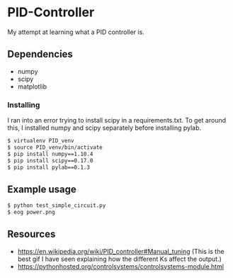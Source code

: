 # PID-Controller
My attempt at learning what a PID controller is.


## Dependencies
- numpy
- scipy
- matplotlib


### Installing
I ran into an error trying to install scipy in a requirements.txt. To get around this, I installed numpy and scipy separately before installing pylab.

```sh
$ virtualenv PID_venv
$ source PID_venv/bin/activate
$ pip install numpy==1.10.4
$ pip install scipy==0.17.0
$ pip install pylab==0.1.3
```


## Example usage
```sh
$ python test_simple_circuit.py
$ eog power.png
```

## Resources
- https://en.wikipedia.org/wiki/PID_controller#Manual_tuning (This is the best gif I have seen explaining how the different Ks affect the output.)
- https://pythonhosted.org/controlsystems/controlsystems-module.html
